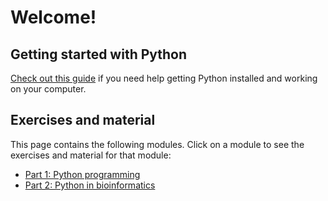 # Welcome!


## Getting started with Python
[Check out this guide](getting_started.md) if you need help getting Python installed and working on your computer.


## Exercises and material

This page contains the following modules. Click on a module to see the exercises and material for that module:

* [Part 1: Python programming](repetition/)
* [Part 2: Python in bioinformatics](part2/)



